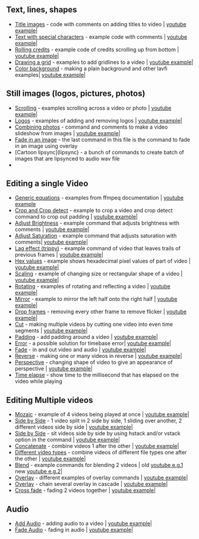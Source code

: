 ## Text, lines, shapes  
+ [Title images](/Adding%20Titles) - code with comments on adding titles to video | [youtube example](https://www.youtube.com/watch?v=xrKnMWGYTxo)|  
+ [Text with special characters](/text%20with%20special%20characters) - example code with comments | [youtube example](https://www.youtube.com/watch?v=T0oXovKTiiU)|  
+ [Rolling credits](/Rolling%20credits) - example code of credits scrolling up from bottom | [youtube example](https://www.youtube.com/watch?v=AnsaJLUIPjs)|  
+ [Drawing a grid](Draw%20grid%20lines) - examples to add gridlines to a video | [youtube example](https://www.youtube.com/watch?v=3ko598TeSjs)|  
+ [Color background](lavfi) - making a plain background and other lavfi examples| [youtube example](https://www.youtube.com/watch?v=ysMyZggmQfQ)|  
## Still images (logos, pictures, photos)  
+ [Scrolling](scrolling) - examples scrolling across a video or photo | [youtube example](https://www.youtube.com/watch?v=OYOmvSDEUZ0)|  
+ [Logos](logos) - examples of adding and removing logos | [youtube example](https://www.youtube.com/watch?v=SyFlTidTlOA&t=13s)|  
+ [Combining photos](photo_slideshow) - command and comments to make a video slideshow from images | [youtube example](https://www.youtube.com/watch?v=8x3Nldwx7Hk)|  
+ [Fade in an image](fadeimage) - the last command in this file is the command to fade in an image using overlay
+ [Cartoon lipsync](lipsync} - a bunch of commands to create batch of images that are lipsynced to audio wav file
+
## Editing a single Video  
+ [Generic equations](geq) - examples from ffmpeq documentation | [youtube example](https://youtu.be/OzZ6i37xFd8)
+ [Crop and Crop detect](crop_detect) - example to crop a video and crop detect command to crop out padding | [youtube example](https://youtu.be/BjPQ3-cLUSo)|
+ [Adjust Brightness](brightness_and_saturation) - example command that adjusts brightness with comments | [youtube example](https://www.youtube.com/watch?v=el6njF-7fIA)|  
+ [Adjust Saturation](brightness_and_saturation)  - example command that adjusts saturation with comments| [youtube example](https://www.youtube.com/watch?v=el6njF-7fIA)|  
+ [Lag effect (trippy)](lagfun_trails) - example command of video that leaves trails of previous frames | [youtube example](https://www.youtube.com/watch?v=-IECY9t-7xA)|  
+ [Hex values](hex_datascope) - example shows hexadecimal pixel values of part of video | [youtube example](https://www.youtube.com/watch?v=aUg5u6PefRs)|  
+ [Scaling](scaling) - example of changing size or rectangular shape of a video | [youtube example](https://www.youtube.com/watch?v=FQGZobyvJm8)|  
+ [Rotating](rotate) - examples of rotating and reflecting a video | [youtube example](https://www.youtube.com/watch?v=e0smAVoafyM)|  
+ [Mirror](mirror) - example to mirror the left half onto the right half  | [youtube example](https://www.youtube.com/watch?v=ybfjG0xiuN8)|  
+ [Drop frames](deflicker) - removing every other frame to remove flicker | [youtube example](https://www.youtube.com/watch?v=Lxl1HM167qs)|  
+ [Cut](segmenting) - making multiple videos by cutting one video into even time segments  | [youtube example](https://www.youtube.com/watch?v=sAl1lZMVr5A)|  
+ [Padding](padding) - add padding around a video | [youtube example](https://www.youtube.com/watch?v=peGJZ1kK624)|  
+ [Error](timebase_error) - a possible solution for timebase error| [youtube example](https://www.youtube.com/watch?v=55O9c169Zc4)|  
+ [Fade](fading) - in and out video and audio | [youtube example](https://youtu.be/5uUkBh3qUGc)|  
+ [Reverse](reverse) - making one or many videos in reverse | [youtube example](https://www.youtube.com/watch?v=3PfCwbNXAV0)|  
+ [Perspective](perspective) - changing shape of video to give an appearance of perspective | [youtube example](https://youtu.be/H0-4OK9Oszc)|
+ [Time elapse](time_elapsed) - show time to the millisecond that has elapsed on the video while playing 
## Editing Multiple videos    
+ [Mozaic](mozaic) - example of 4 videos being played at once | [youtube example](https://www.youtube.com/watch?v=mfUDKNRMBRY)|  
+ [Side by Side](side_by_side) - 1 video split in 2 side by side, 1 sliding over another, 2 different videos side by side | [youtube example](https://www.youtube.com/watch?v=0Bv6FDD94M0)|  
+ [Side by Side](hstack_side_by_side) - sit videos side by side by using hstack and/or vstack option in the command | [youtube example](https://www.youtube.com/watch?v=B0tNDgHJ_no)|  
+ [Concatenate](concatenate) - combine videos 1 after the other | [youtube example](https://www.youtube.com/watch?v=YpM2Dlhx2zk)|  
+ [Different video types](concat_diff_fps) - combine videos of different file types one after the other | [youtube example](https://www.youtube.com/watch?v=_2Gsh1gFJBY)|  
+ [Blend](Blend) - example commands for blending 2 videos | old [youtube e.g.1](https://youtu.be/yrUGUrYfccY) new [youtube e.g.2](https://youtu.be/2CT7h9i2Eqk)|  
+ [Overlay](overlay) - different examples of overlay commands | [youtube example](https://www.youtube.com/watch?v=i-yWKUVENqg)|  
+ [Overlay](chain_overlay) - chain several overlay in cascade | [youtube example](https://www.youtube.com/watch?v=bsRJNnymTxg)|  
+ [Cross fade](crossfade) - fading 2 videos together | [youtube example](https://www.youtube.com/watch?v=hJH2tJTK8Kc)|  
## Audio  
+ [Add Audio](add_audio) - adding audio to a video | [youtube example](https://www.youtube.com/watch?v=BYEdEUCT7NI)|  
+ [Fade Audio](fade_audio) - fading in audio | [youtube example](https://youtu.be/5uUkBh3qUGc)|
